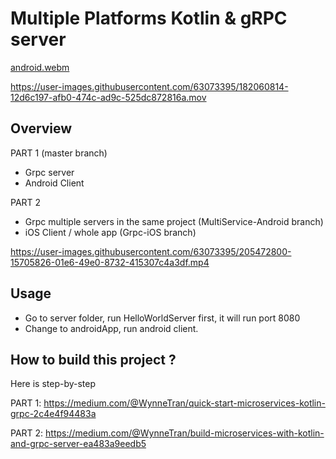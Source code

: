 # Multiple Platforms Kotlin & gRPC server

[android.webm](https://user-images.githubusercontent.com/63073395/178321383-d5f35323-b6a9-42d1-9fc1-7d9fd23edbed.webm)

https://user-images.githubusercontent.com/63073395/182060814-12d6c197-afb0-474c-ad9c-525dc872816a.mov



## Overview

PART 1 (master branch)

- Grpc server
- Android Client


PART 2

- Grpc multiple servers in the same project (MultiService-Android branch)
- iOS Client / whole app (Grpc-iOS branch)


https://user-images.githubusercontent.com/63073395/205472800-15705826-01e6-49e0-8732-415307c4a3df.mp4




## Usage


- Go to server folder, run HelloWorldServer first, it will run port 8080
- Change to androidApp, run android client.

## How to build this project ?
Here is step-by-step

PART 1:
https://medium.com/@WynneTran/quick-start-microservices-kotlin-grpc-2c4e4f94483a

PART 2:
https://medium.com/@WynneTran/build-microservices-with-kotlin-and-grpc-server-ea483a9eedb5
